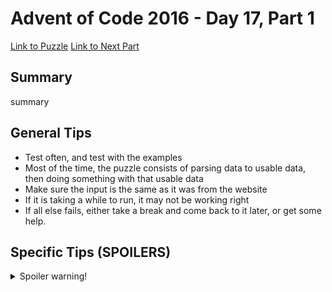 # Advent of Code 2016 - Day 17, Part 1

[Link to Puzzle](https://adventofcode.com/2016/day/17)
[Link to Next Part](https://github.com/CodingAP/unofficial-aoc-syllabus/blob/main/years/2016/day17/part2.md)

## Summary
summary

## General Tips
- Test often, and test with the examples
- Most of the time, the puzzle consists of parsing data to usable data, then doing something with that usable data
- Make sure the input is the same as it was from the website
- If it is taking a while to run, it may not be working right
- If all else fails, either take a break and come back to it later, or get some help.

## Specific Tips (SPOILERS)
<details> <summary>Spoiler warning!</summary>

specific tips

</details>